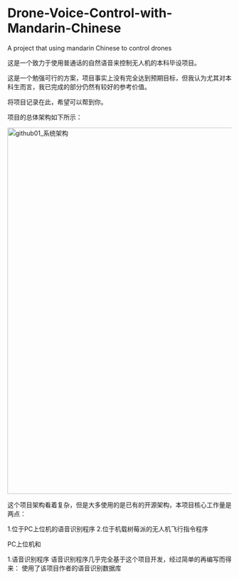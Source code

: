 # Drone-Voice-Control-with-Mandarin-Chinese
A project that using mandarin Chinese to control drones

这是一个致力于使用普通话的自然语音来控制无人机的本科毕设项目。

这是一个勉强可行的方案，项目事实上没有完全达到预期目标，但我认为尤其对本科生而言，我已完成的部分仍然有较好的参考价值。

将项目记录在此，希望可以帮到你。

项目的总体架构如下所示：

<img width="822" alt="github01_系统架构" src="https://user-images.githubusercontent.com/42312874/151939648-59e418a2-f387-46be-b7fd-784a89e3a556.png">

这个项目架构看着复杂，但是大多使用的是已有的开源架构，本项目核心工作量是两点：

1.位于PC上位机的语音识别程序
2.位于机载树莓派的无人机飞行指令程序

PC上位机和

1.语音识别程序
语音识别程序几乎完全基于这个项目开发，经过简单的再编写而得来：
使用了该项目作者的语音识别数据库
